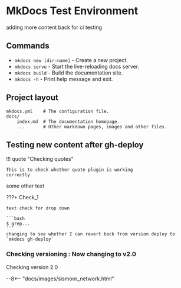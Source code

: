 # MkDocs Test Environment 

 adding more content back for ci testing 
 
## Commands

* `mkdocs new [dir-name]` - Create a new project.
* `mkdocs serve` - Start the live-reloading docs server.
* `mkdocs build` - Build the documentation site.
* `mkdocs -h` - Print help message and exit.

## Project layout

    mkdocs.yml    # The configuration file.
    docs/
        index.md  # The documentation homepage.
        ...       # Other markdown pages, images and other files.

## Testing new content after gh-deploy

!!! quote "Checking quotes"

    This is to check whether quote plugin is working
    correctly

some other text


<div class="results" markdown>

???+ Check_1

    text check for drop down

    ```bash
    $ grep...
    ```
    changing to see whether I can revert back from version deploy to `mkdocs gh-deploy`
    

</div>


### Checking versioning : Now changing to v2.0

Checking version 2.0



--8<-- "docs/images/sismonr_network.html"